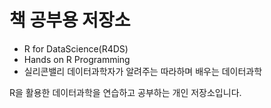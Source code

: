 # 책 공부용 저장소

* R for DataScience(R4DS)
* Hands on R Programming
* 실리콘밸리 데이터과학자가 알려주는 따라하며 배우는 데이터과학


R을 활용한 데이터과학을 연습하고 공부하는 개인 저장소입니다.

